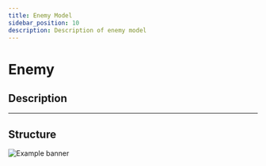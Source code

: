 ```yaml
---
title: Enemy Model
sidebar_position: 10
description: Description of enemy model
---
```


# Enemy

## Description

---

## Structure

![Example banner](/models/enemy.drawio.svg)